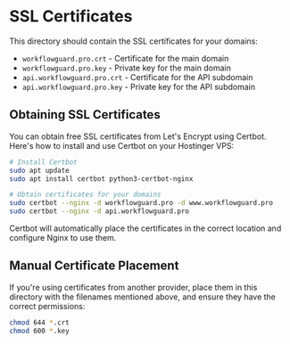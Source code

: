 # SSL Certificates

This directory should contain the SSL certificates for your domains:

- `workflowguard.pro.crt` - Certificate for the main domain
- `workflowguard.pro.key` - Private key for the main domain
- `api.workflowguard.pro.crt` - Certificate for the API subdomain
- `api.workflowguard.pro.key` - Private key for the API subdomain

## Obtaining SSL Certificates

You can obtain free SSL certificates from Let's Encrypt using Certbot. Here's how to install and use Certbot on your Hostinger VPS:

```bash
# Install Certbot
sudo apt update
sudo apt install certbot python3-certbot-nginx

# Obtain certificates for your domains
sudo certbot --nginx -d workflowguard.pro -d www.workflowguard.pro
sudo certbot --nginx -d api.workflowguard.pro
```

Certbot will automatically place the certificates in the correct location and configure Nginx to use them.

## Manual Certificate Placement

If you're using certificates from another provider, place them in this directory with the filenames mentioned above, and ensure they have the correct permissions:

```bash
chmod 644 *.crt
chmod 600 *.key
```